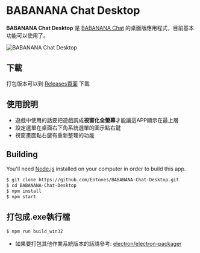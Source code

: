 # BABANANA Chat Desktop

**BABANANA Chat Desktop** 是 [BABANANA Chat](https://banana.eotones.net/) 的桌面版應用程式，目前基本功能可以使用了。

![BABANANA Chat Desktop](https://raw.githubusercontent.com/Eotones/BABANANA-Chat-Desktop/master/assets/readme_img/babanana_chat_desktop_07_2.png)

## 下載

打包版本可以到 [Releases頁面](https://github.com/Eotones/BABANANA-Chat-Desktop/releases) 下載

## 使用說明

* 遊戲中使用的話要把遊戲調成**視窗化全螢幕**才能讓這APP顯示在最上層
* 設定選單在桌面右下角系統選單的圖示點右鍵
* 視窗畫面點右鍵有重新整理的功能

## Building

You'll need [Node.js](https://nodejs.org) installed on your computer in order to build this app.

```bash
$ git clone https://github.com/Eotones/BABANANA-Chat-Desktop.git
$ cd BABANANA-Chat-Desktop
$ npm install
$ npm start
```

## 打包成.exe執行檔

```bash
$ npm run build_win32
```

* 如果要打包其他作業系統版本的話請參考: [electron/electron-packager](https://github.com/electron/electron-packager)